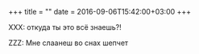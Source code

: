 +++
title = ""
date = 2016-09-06T15:42:00+03:00
+++

XXX: откуда ты это всё знаешь?!


ZZZ: Мне слаанеш во снах шепчет


